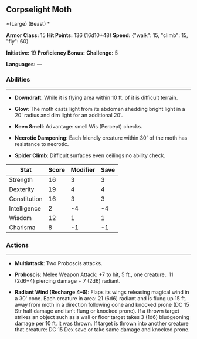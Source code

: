 ## Corpselight Moth
*(Large) (Beast) *

**Armor Class:** 15
**Hit Points:** 136 (16d10+48)
**Speed:** {"walk": 15, "climb": 15, "fly": 60}

**Initiative:** 19
**Proficiency Bonus:**
**Challenge:** 5

**Languages:** —

### Abilities
 --- 
- **Downdraft**: While it is flying area within 10 ft. of it is difficult terrain.

- **Glow**: The moth casts light from its abdomen shedding bright light in a 20' radius and dim light for an additional 20'.

- **Keen Smell**: Advantage: smell Wis (Percept) checks.

- **Necrotic Dampening**: Each friendly creature within 30' of the moth has resistance to necrotic.

- **Spider Climb**: Difficult surfaces even ceilings no ability check.



| Stat | Score | Modifier | Save |
| ---- | ---- | ---- | ---- |
| Strength | 16 | 3 | 3 |
| Dexterity | 19 | 4 | 4 |
| Constitution | 16 | 3 | 3 |
| Intelligence | 2 | -4 | -4 |
| Wisdom | 12 | 1 | 1 |
| Charisma | 8 | -1 | -1 |

### Actions
 --- 
- **Multiattack**: Two Proboscis attacks.

- **Proboscis**: Melee Weapon Attack: +7 to hit, 5 ft., one creature,. 11 (2d6+4) piercing damage + 7 (2d6) radiant.

- **Radiant Wind (Recharge 4–6)**: Flaps its wings releasing magical wind in a 30' cone. Each creature in area: 21 (6d6) radiant and is flung up 15 ft. away from moth in a direction following cone and knocked prone (DC 15 Str half damage and isn’t flung or knocked prone). If a thrown target strikes an object such as a wall or floor target takes 3 (1d6) bludgeoning damage per 10 ft. it was thrown. If target is thrown into another creature that creature: DC 15 Dex save or take same damage and knocked prone.

